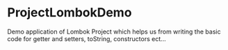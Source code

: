 # ProjectLombokDemo

Demo application of Lombok Project which helps us from writing the basic code for getter and setters, toString, constructors ect... 
